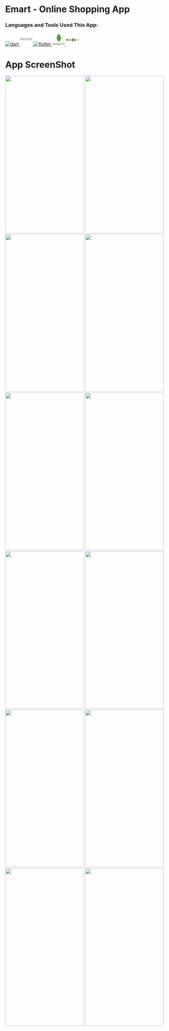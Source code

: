 # Emart - Online Shopping App
<p align="left">
</p>

<h3 align="left">Languages and Tools Used This App:</h3>
<p align="left"> <a href="https://dart.dev" target="_blank" rel="noreferrer"> <img src="https://www.vectorlogo.zone/logos/dartlang/dartlang-icon.svg" alt="dart" width="40" height="40"/> </a> <a href="https://expressjs.com" target="_blank" rel="noreferrer"> <img src="https://raw.githubusercontent.com/devicons/devicon/master/icons/express/express-original-wordmark.svg" alt="express" width="40" height="40"/> </a> <a href="https://flutter.dev" target="_blank" rel="noreferrer"> <img src="https://www.vectorlogo.zone/logos/flutterio/flutterio-icon.svg" alt="flutter" width="40" height="40"/> </a> <a href="https://www.mongodb.com/" target="_blank" rel="noreferrer"> <img src="https://raw.githubusercontent.com/devicons/devicon/master/icons/mongodb/mongodb-original-wordmark.svg" alt="mongodb" width="40" height="40"/> </a> <a href="https://nodejs.org" target="_blank" rel="noreferrer"> <img src="https://raw.githubusercontent.com/devicons/devicon/master/icons/nodejs/nodejs-original-wordmark.svg" alt="nodejs" width="40" height="40"/> </a> </p>

# App ScreenShot
 <p float="left">
  <img src="https://github.com/desai-rohit/emart/assets/76545854/97c67567-ea18-4980-9024-01fa33174a0" width="250" height="500" />
  <img src="https://github.com/desai-rohit/emart/assets/76545854/594e07f8-18cc-40ac-bffd-b36bc6025f49" width="250" height="500" /> 
  <img src="https://github.com/desai-rohit/emart/assets/76545854/bd5b20ef-9179-40aa-b734-c30d24e3c50a" width="250" height="500" />
  <img src="https://github.com/desai-rohit/emart/assets/76545854/bc6766c1-1d75-42a2-a5cc-8bb6d98bc103" width="250" height="500" />
  <img src="https://github.com/desai-rohit/emart/assets/76545854/0e39fee6-d620-4ec1-aed0-466a0c3c03de" width="250" height="500" />
  <img src="https://github.com/desai-rohit/emart/assets/76545854/e5d28684-d278-4dda-8b03-c36ae0a14306" width="250" height="500" />
  <img src="https://github.com/desai-rohit/emart/assets/76545854/66eef4ad-6b0c-4e00-9208-a51ff1f11716" width="250" height="500" />
  <img src="https://github.com/desai-rohit/emart/assets/76545854/68f1b59b-6641-4c79-8cd9-2219ec326c09" width="250" height="500" />
   <img src="https://github.com/desai-rohit/emart/assets/76545854/428a8016-7f76-4bf0-b1e0-b4c33c8489d3" width="250" height="500" />
  <img src="https://github.com/desai-rohit/emart/assets/76545854/68f1b59b-6641-4c79-8cd9-2219ec326c09" width="250" height="500" />
  <img src="https://github.com/desai-rohit/emart/assets/76545854/a5838976-9ab3-49b8-b1bc-25b9f28ef725" width="250" height="500" />
  <img src="https://github.com/desai-rohit/emart/assets/76545854/62f49025-f4a4-4da3-bd2a-ee51dc82ac4f" width="250" height="500" />
 </p>

  

